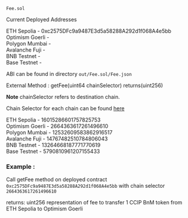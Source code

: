 `Fee.sol`

Current Deployed Addresses 

ETH Sepolia - 0xc2575DFc9a9487E3d5a58288A292d1f068A4e5bb    
Optimism Goerli -   
Polygon Mumbai -  
Avalanche Fuji -    
BNB Testnet -  
Base Testnet -  

ABI can be found in directory `out/Fee.sol/Fee.json`

External Method : getFee(uint64 chainSelector) returns(uint256)

**Note** chainSelector refers to destination chain.

Chain Selector for each chain can be found [here](https://docs.chain.link/ccip/supported-networks/testnet)

ETH Sepolia - 16015286601757825753  
Optimism Goerli - 2664363617261496610  
Polygon Mumbai - 12532609583862916517  
Avalanche Fuji - 14767482510784806043     
BNB Testnet - 13264668187771770619  
Base Testnet - 5790810961207155433  


### Example :
Call getFee method on deployed contract `0xc2575DFc9a9487E3d5a58288A292d1f068A4e5bb`
with chain selector `2664363617261496610`

returns: uint256 representation of fee to transfer 1 CCIP BnM token from ETH Sepolia to Optimism Goerli

